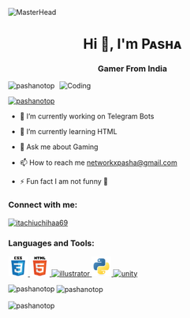 ![MasterHead](https://te.legra.ph/file/3d9129b4fbd06f293948b.png)
<h1 align="center">Hi 👋, I'm Pᴀsʜᴀ</h1>
<h3 align="center">Gamer From India</h3>
<img align="right" alt="Coding" width="400" src="https://68.media.tumblr.com/8df7bd6fed56203b5b6fdc7998c9471b/tumblr_oakqgsV16W1vsjcxvo1_500.gif">

<p align="left"> <img src="https://komarev.com/ghpvc/?username=pashanotop&label=Profile%20views&color=0e75b6&style=flat" alt="pashanotop" /> </p>

<p align="left"> <a href="https://github.com/ryo-ma/github-profile-trophy"><img src="https://github-profile-trophy.vercel.app/?username=pashanotop" alt="pashanotop" /></a> </p>

- 🔭 I’m currently working on Telegram Bots

- 🌱 I’m currently learning HTML

- 💬 Ask me about Gaming

- 📫 How to reach me networkxpasha@gmail.com

- ⚡ Fun fact I am not funny 🙂

<h3 align="left">Connect with me:</h3>
<p align="left">
<a href="https://instagram.com/itachiuchihaa69" target="blank"><img align="center" src="https://raw.githubusercontent.com/rahuldkjain/github-profile-readme-generator/master/src/images/icons/Social/instagram.svg" alt="itachiuchihaa69" height="30" width="40" /></a>
</p>

<h3 align="left">Languages and Tools:</h3>
<p align="left"> <a href="https://www.w3schools.com/css/" target="_blank" rel="noreferrer"> <img src="https://raw.githubusercontent.com/devicons/devicon/master/icons/css3/css3-original-wordmark.svg" alt="css3" width="40" height="40"/> </a> <a href="https://www.w3.org/html/" target="_blank" rel="noreferrer"> <img src="https://raw.githubusercontent.com/devicons/devicon/master/icons/html5/html5-original-wordmark.svg" alt="html5" width="40" height="40"/> </a> <a href="https://www.adobe.com/in/products/illustrator.html" target="_blank" rel="noreferrer"> <img src="https://www.vectorlogo.zone/logos/adobe_illustrator/adobe_illustrator-icon.svg" alt="illustrator" width="40" height="40"/> </a> <a href="https://www.python.org" target="_blank" rel="noreferrer"> <img src="https://raw.githubusercontent.com/devicons/devicon/master/icons/python/python-original.svg" alt="python" width="40" height="40"/> </a> <a href="https://unity.com/" target="_blank" rel="noreferrer"> <img src="https://www.vectorlogo.zone/logos/unity3d/unity3d-icon.svg" alt="unity" width="40" height="40"/> </a> </p>

<p><img align="left" src="https://github-readme-stats.vercel.app/api/top-langs?username=pashanotop&show_icons=true&locale=en&layout=compact" alt="pashanotop" /></p>

<p>&nbsp;<img align="center" src="https://github-readme-stats.vercel.app/api?username=pashanotop&show_icons=true&locale=en" alt="pashanotop" /></p>

<p><img align="center" src="https://github-readme-streak-stats.herokuapp.com/?user=pashanotop&" alt="pashanotop" /></p>
